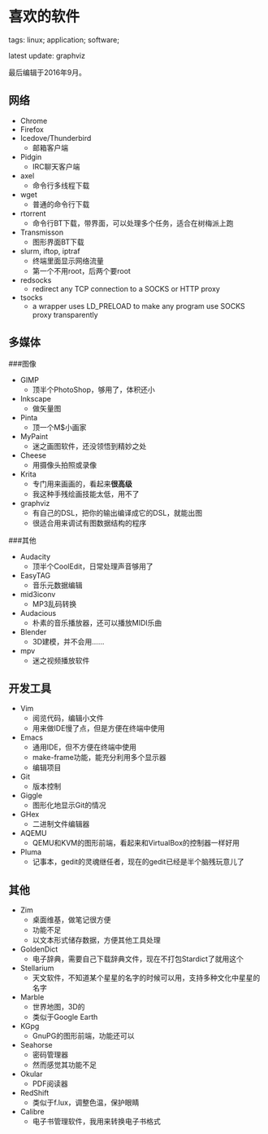 喜欢的软件
==========

tags: linux; application; software;

latest update: graphviz

最后编辑于2016年9月。

网络
----

* Chrome
* Firefox
* Icedove/Thunderbird
	- 邮箱客户端
* Pidgin
	- IRC聊天客户端
* axel
	- 命令行多线程下载
* wget
	- 普通的命令行下载
* rtorrent
	- 命令行BT下载，带界面，可以处理多个任务，适合在树梅派上跑
* Transmisson
	- 图形界面BT下载
* slurm, iftop, iptraf
	- 终端里面显示网络流量
	- 第一个不用root，后两个要root
* redsocks
	- redirect any TCP connection to a SOCKS or HTTP proxy
* tsocks
	- a wrapper uses LD_PRELOAD to make any program use SOCKS proxy transparently

多媒体
------

###图像
* GIMP
	- 顶半个PhotoShop，够用了，体积还小
* Inkscape
	- 做矢量图
* Pinta
	- 顶一个M$小画家
* MyPaint
	- 迷之画图软件，还没领悟到精妙之处
* Cheese
	- 用摄像头拍照或录像
* Krita
	- 专门用来画画的，看起来**很高级**
	- 我这种手残绘画技能太低，用不了
* graphviz
	- 有自己的DSL，把你的输出编译成它的DSL，就能出图
	- 很适合用来调试有图数据结构的程序

###其他
* Audacity
	- 顶半个CoolEdit，日常处理声音够用了
* EasyTAG
	- 音乐元数据编辑
* mid3iconv
	- MP3乱码转换
* Audacious
	- 朴素的音乐播放器，还可以播放MIDI乐曲
* Blender
	- 3D建模，并不会用……
* mpv
	- 迷之视频播放软件

开发工具
--------

* Vim
	- 阅览代码，编辑小文件
	- 用来做IDE慢了点，但是方便在终端中使用
* Emacs
	- 通用IDE，但不方便在终端中使用
	- make-frame功能，能充分利用多个显示器
	- 编辑项目
* Git
	- 版本控制
* Giggle
	- 图形化地显示Git的情况
* GHex
	- 二进制文件编辑器
* AQEMU
	- QEMU和KVM的图形前端，看起来和VirtualBox的控制器一样好用
* Pluma
	- 记事本，gedit的灵魂继任者，现在的gedit已经是半个脑残玩意儿了

其他
----

* Zim
	- 桌面维基，做笔记很方便
	- 功能不足
	- 以文本形式储存数据，方便其他工具处理
* GoldenDict
	- 电子辞典，需要自己下载辞典文件，现在不打包Stardict了就用这个
* Stellarium
	- 天文软件，不知道某个星星的名字的时候可以用，支持多种文化中星星的名字
* Marble
	- 世界地图，3D的
	- 类似于Google Earth
* KGpg
	- GnuPG的图形前端，功能还可以
* Seahorse
	- 密码管理器
	- 然而感觉其功能不足
* Okular
	- PDF阅读器
* RedShift
	- 类似于f.lux，调整色温，保护眼睛
* Calibre
	- 电子书管理软件，我用来转换电子书格式
